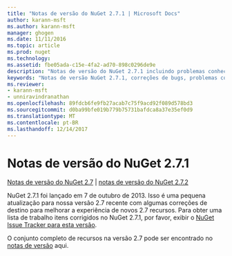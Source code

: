 ```yaml
---
title: "Notas de versão do NuGet 2.7.1 | Microsoft Docs"
author: karann-msft
ms.author: karann-msft
manager: ghogen
ms.date: 11/11/2016
ms.topic: article
ms.prod: nuget
ms.technology: 
ms.assetid: fbe05ada-c15e-4fa2-ad70-898c0296de9e
description: "Notas de versão do NuGet 2.7.1 incluindo problemas conhecidos, correções de bug, recursos adicionados e DCRs."
keywords: "Notas de versão NuGet 2.7.1, correções de bugs, problemas conhecidos, adicionaram recursos, DCRs"
ms.reviewer:
- karann-msft
- unniravindranathan
ms.openlocfilehash: 89fdcb6fe9fb27acab7c75f9acd92f089d578bd3
ms.sourcegitcommit: d0ba99bfe019b779b75731bafdca8a37e35ef0d9
ms.translationtype: MT
ms.contentlocale: pt-BR
ms.lasthandoff: 12/14/2017
---
```

# <a name="nuget-271-release-notes"></a>Notas de versão do NuGet 2.7.1

[Notas de versão do NuGet 2.7](../release-notes/nuget-2.7.md) | [notas de versão do NuGet 2.7.2](../release-notes/nuget-2.7.2.md)

NuGet 2.7.1 foi lançado em 7 de outubro de 2013.  Isso é uma pequena atualização para nossa versão 2.7 recente com algumas correções de destino para melhorar a experiência de novos 2.7 recursos. Para obter uma lista de trabalho itens corrigidos no NuGet 2.7.1, por favor, exibir o [NuGet Issue Tracker para esta versão](http://nuget.codeplex.com/workitem/list/advanced?keyword=&status=Closed&type=All&priority=All&release=NuGet%202.7.1&assignedTo=All&component=All&sortField=LastUpdatedDate&sortDirection=Descending&page=0).

O conjunto completo de recursos na versão 2.7 pode ser encontrado no [notas de versão](../release-notes/nuget-2.7.md) aqui.
